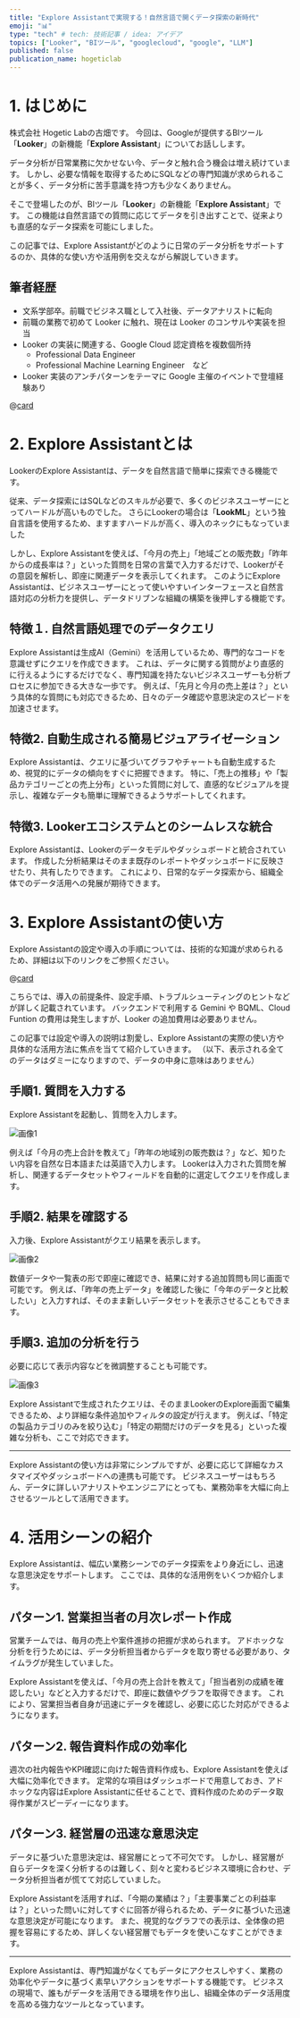 ```yaml
---
title: "Explore Assistantで実現する！自然言語で開くデータ探索の新時代"
emoji: "📊"
type: "tech" # tech: 技術記事 / idea: アイデア
topics: ["Looker", "BIツール", "googlecloud", "google", "LLM"]
published: false
publication_name: hogeticlab
---
```

# 1. はじめに
株式会社 Hogetic Labの古畑です。
今回は、Googleが提供するBIツール「**Looker**」の新機能「**Explore Assistant**」についてお話しします。

データ分析が日常業務に欠かせない今、データと触れ合う機会は増え続けています。
しかし、必要な情報を取得するためにSQLなどの専門知識が求められることが多く、データ分析に苦手意識を持つ方も少なくありません。

そこで登場したのが、BIツール「**Looker**」の新機能「**Explore Assistant**」です。
この機能は自然言語での質問に応じてデータを引き出すことで、従来よりも直感的なデータ探索を可能にしました。

この記事では、Explore Assistantがどのように日常のデータ分析をサポートするのか、具体的な使い方や活用例を交えながら解説していきます。

## 筆者経歴
- 文系学部卒。前職でビジネス職として入社後、データアナリストに転向
- 前職の業務で初めて Looker に触れ、現在は Looker のコンサルや実装を担当
- Looker の実装に関連する、Google Cloud 認定資格を複数個所持
    - Professional Data Engineer
    - Professional Machine Learning Engineer　など
- Looker 実装のアンチパターンをテーマに Google 主催のイベントで登壇経験あり

@[card](https://zenn.dev/hogeticlab/articles/626832f02b80d9)

# 2. Explore Assistantとは
LookerのExplore Assistantは、データを自然言語で簡単に探索できる機能です。

従来、データ探索にはSQLなどのスキルが必要で、多くのビジネスユーザーにとってハードルが高いものでした。
さらにLookerの場合は「**LookML**」という独自言語を使用するため、ますますハードルが高く、導入のネックにもなっていました

しかし、Explore Assistantを使えば、「今月の売上」「地域ごとの販売数」「昨年からの成長率は？」といった質問を日常の言葉で入力するだけで、Lookerがその意図を解析し、即座に関連データを表示してくれます。
このようにExplore Assistantは、ビジネスユーザーにとって使いやすいインターフェースと自然言語対応の分析力を提供し、データドリブンな組織の構築を後押しする機能です。

## 特徴１. 自然言語処理でのデータクエリ 
Explore Assistantは生成AI（Gemini）を活用しているため、専門的なコードを意識せずにクエリを作成できます。
これは、データに関する質問がより直感的に行えるようにするだけでなく、専門知識を持たないビジネスユーザーも分析プロセスに参加できる大きな一歩です。
例えば、「先月と今月の売上差は？」という具体的な質問にも対応できるため、日々のデータ確認や意思決定のスピードを加速させます。

## 特徴2. 自動生成される簡易ビジュアライゼーション
Explore Assistantは、クエリに基づいてグラフやチャートも自動生成するため、視覚的にデータの傾向をすぐに把握できます。
特に、「売上の推移」や「製品カテゴリーごとの売上分布」といった質問に対して、直感的なビジュアルを提示し、複雑なデータも簡単に理解できるようサポートしてくれます。

## 特徴3. Lookerエコシステムとのシームレスな統合 
Explore Assistantは、Lookerのデータモデルやダッシュボードと統合されています。
作成した分析結果はそのまま既存のレポートやダッシュボードに反映させたり、共有したりできます。
これにより、日常的なデータ探索から、組織全体でのデータ活用への発展が期待できます。

# 3. Explore Assistantの使い方
Explore Assistantの設定や導入の手順については、技術的な知識が求められるため、詳細は以下のリンクをご参照ください。

@[card](https://github.com/looker-open-source/looker-explore-assistant/)

こちらでは、導入の前提条件、設定手順、トラブルシューティングのヒントなどが詳しく記載されています。
バックエンドで利用する Gemini や BQML、Cloud Funtion の費用は発生しますが、Looker の追加費用は必要ありません。

この記事では設定や導入の説明は割愛し、Explore Assistantの実際の使い方や具体的な活用方法に焦点を当てて紹介していきます。
（以下、表示される全てのデータはダミーになりますので、データの中身に意味はありません）

## 手順1. 質問を入力する
Explore Assistantを起動し、質問を入力します。

![画像1](/Users/furuhata.kazuki/Zenn_Publication/images/articles/69560c49f29f01_1.png)

例えば「今月の売上合計を教えて」「昨年の地域別の販売数は？」など、知りたい内容を自然な日本語または英語で入力します。
Lookerは入力された質問を解析し、関連するデータセットやフィールドを自動的に選定してクエリを作成します。

## 手順2. 結果を確認する
入力後、Explore Assistantがクエリ結果を表示します。

![画像2](/Users/furuhata.kazuki/Zenn_Publication/images/articles/69560c49f29f01_2.png)

数値データや一覧表の形で即座に確認でき、結果に対する追加質問も同じ画面で可能です。
例えば、「昨年の売上データ」を確認した後に「今年のデータと比較したい」と入力すれば、そのまま新しいデータセットを表示させることもできます。

## 手順3. 追加の分析を行う
必要に応じて表示内容などを微調整することも可能です。

![画像3](/Users/furuhata.kazuki/Zenn_Publication/images/articles/69560c49f29f01_3.png)

Explore Assistantで生成されたクエリは、そのままLookerのExplore画面で編集できるため、より詳細な条件追加やフィルタの設定が行えます。
例えば、「特定の製品カテゴリのみを絞り込む」「特定の期間だけのデータを見る」といった複雑な分析も、ここで対応できます。

------

Explore Assistantの使い方は非常にシンプルですが、必要に応じて詳細なカスタマイズやダッシュボードへの連携も可能です。
ビジネスユーザーはもちろん、データに詳しいアナリストやエンジニアにとっても、業務効率を大幅に向上させるツールとして活用できます。

# 4. 活用シーンの紹介
Explore Assistantは、幅広い業務シーンでのデータ探索をより身近にし、迅速な意思決定をサポートします。
ここでは、具体的な活用例をいくつか紹介します。

## パターン1. 営業担当者の月次レポート作成
営業チームでは、毎月の売上や案件進捗の把握が求められます。
アドホックな分析を行うためには、データ分析担当者からデータを取り寄せる必要があり、タイムラグが発生していました。

Explore Assistantを使えば、「今月の売上合計を教えて」「担当者別の成績を確認したい」などと入力するだけで、即座に数値やグラフを取得できます。
これにより、営業担当者自身が迅速にデータを確認し、必要に応じた対応ができるようになります。

## パターン2. 報告資料作成の効率化
週次の社内報告やKPI確認に向けた報告資料作成も、Explore Assistantを使えば大幅に効率化できます。
定常的な項目はダッシュボードで用意しておき、アドホックな内容はExplore Assistantに任せることで、資料作成のためのデータ取得作業がスピーディーになります。

## パターン3. 経営層の迅速な意思決定
データに基づいた意思決定は、経営層にとって不可欠です。
しかし、経営層が自らデータを深く分析するのは難しく、刻々と変わるビジネス環境に合わせ、データ分析担当者が慌てて対応していました。

Explore Assistantを活用すれば、「今期の業績は？」「主要事業ごとの利益率は？」といった問いに対してすぐに回答が得られるため、データに基づいた迅速な意思決定が可能になります。
また、視覚的なグラフでの表示は、全体像の把握を容易にするため、詳しくない経営層でもデータを使いこなすことができます。

------
Explore Assistantは、専門知識がなくてもデータにアクセスしやすく、業務の効率化やデータに基づく素早いアクションをサポートする機能です。
ビジネスの現場で、誰もがデータを活用できる環境を作り出し、組織全体のデータ活用度を高める強力なツールとなっています。







